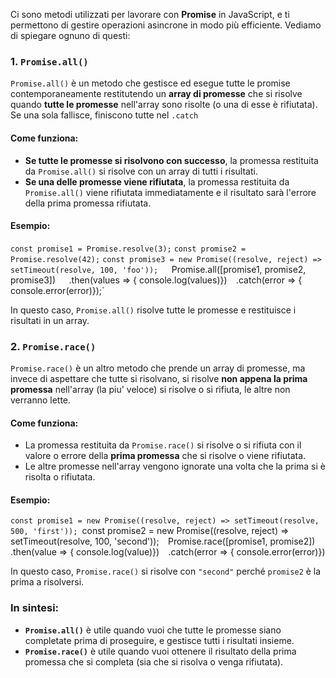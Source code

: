 Ci sono metodi utilizzati per lavorare con **Promise** in JavaScript, e ti permettono di gestire operazioni asincrone in modo più efficiente. Vediamo di spiegare ognuno di questi:

### 1. `Promise.all()`

`Promise.all()` è un metodo che gestisce ed esegue tutte le promise contemporaneamente restitutendo un **array di promesse** che si risolve quando **tutte le promesse** nell'array sono risolte (o una di esse è rifiutata). Se una sola fallisce, finiscono tutte nel `.catch`

#### Come funziona:

- **Se tutte le promesse si risolvono con successo**, la promessa restituita da `Promise.all()` si risolve con un array di tutti i risultati.
- **Se una delle promesse viene rifiutata**, la promessa restituita da `Promise.all()` viene rifiutata immediatamente e il risultato sarà l'errore della prima promessa rifiutata.

#### Esempio:

`const promise1 = Promise.resolve(3);`
`const promise2 = Promise.resolve(42);`
`const promise3 = new Promise((resolve, reject) => setTimeout(resolve, 100, 'foo'));  
`Promise.all([promise1, promise2, promise3])`  
`.then(values => {     console.log(values)})` 
`.catch(error => {     console.error(error)});`

In questo caso, `Promise.all()` risolve tutte le promesse e restituisce i risultati in un array.

### 2. `Promise.race()`

`Promise.race()` è un altro metodo che prende un array di promesse, ma invece di aspettare che tutte si risolvano, si risolve **non appena la prima promessa** nell'array (la piu' veloce) si risolve o si rifiuta, le altre non verranno lette.

#### Come funziona:

- La promessa restituita da `Promise.race()` si risolve o si rifiuta con il valore o errore della **prima promessa** che si risolve o viene rifiutata.
- Le altre promesse nell'array vengono ignorate una volta che la prima si è risolta o rifiutata.

#### Esempio:

`const promise1 = new Promise((resolve, reject) => setTimeout(resolve, 500, 'first'));
`const promise2 = new Promise((resolve, reject) => setTimeout(resolve, 100, 'second'));` 
`Promise.race([promise1, promise2])` 
`.then(value => { console.log(value)})` 
`.catch(error => {  console.error(error)})

In questo caso, `Promise.race()` si risolve con `"second"` perché `promise2` è la prima a risolversi.

### In sintesi:

- **`Promise.all()`** è utile quando vuoi che tutte le promesse siano completate prima di proseguire, e gestisce tutti i risultati insieme.
- **`Promise.race()`** è utile quando vuoi ottenere il risultato della prima promessa che si completa (sia che si risolva o venga rifiutata).